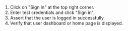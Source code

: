 1. Click on "Sign in" at the top right corner.
2. Enter test credentials and click "Sign in".
3. Assert that the user is logged in successfully.
4. Verify that user dashboard or home page is displayed.